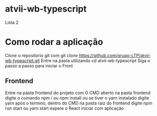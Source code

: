 # atvii-wb-typescript
Lista 2
# Como rodar a aplicação
Clone o repositorio git com git clone https://github.com/grupo-LTP/atvii-wb-typescript.git
Entre na pasta utilizando cd atvii-wb-typescript
Siga o passo a passo para iniciar o Front
## Frontend
Entre na pasta frontend do projeto
com O CMD aberto na pasta frontend digite o comando npm i ou npm install ou se tiver o yarn instalado digite yarn
após o termino, dentro do CMD na pasta raiz do frontend digite npm run start ou yarn start
espere o React iniciar com aplicação
